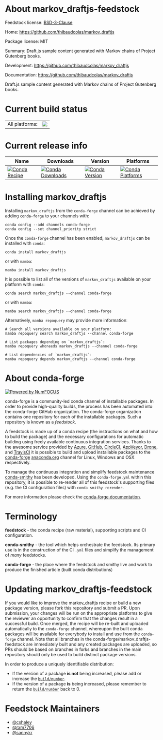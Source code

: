 About markov_draftjs-feedstock
==============================

Feedstock license: [BSD-3-Clause](https://github.com/conda-forge/markov_draftjs-feedstock/blob/main/LICENSE.txt)

Home: https://github.com/thibaudcolas/markov_draftjs

Package license: MIT

Summary: Draft.js sample content generated with Markov chains of Project Gutenberg books.

Development: https://github.com/thibaudcolas/markov_draftjs

Documentation: https://github.com/thibaudcolas/markov_draftjs

Draft.js sample content generated with Markov chains of Project Gutenberg books.

Current build status
====================


<table><tr><td>All platforms:</td>
    <td>
      <a href="https://dev.azure.com/conda-forge/feedstock-builds/_build/latest?definitionId=5946&branchName=main">
        <img src="https://dev.azure.com/conda-forge/feedstock-builds/_apis/build/status/markov_draftjs-feedstock?branchName=main">
      </a>
    </td>
  </tr>
</table>

Current release info
====================

| Name | Downloads | Version | Platforms |
| --- | --- | --- | --- |
| [![Conda Recipe](https://img.shields.io/badge/recipe-markov_draftjs-green.svg)](https://anaconda.org/conda-forge/markov_draftjs) | [![Conda Downloads](https://img.shields.io/conda/dn/conda-forge/markov_draftjs.svg)](https://anaconda.org/conda-forge/markov_draftjs) | [![Conda Version](https://img.shields.io/conda/vn/conda-forge/markov_draftjs.svg)](https://anaconda.org/conda-forge/markov_draftjs) | [![Conda Platforms](https://img.shields.io/conda/pn/conda-forge/markov_draftjs.svg)](https://anaconda.org/conda-forge/markov_draftjs) |

Installing markov_draftjs
=========================

Installing `markov_draftjs` from the `conda-forge` channel can be achieved by adding `conda-forge` to your channels with:

```
conda config --add channels conda-forge
conda config --set channel_priority strict
```

Once the `conda-forge` channel has been enabled, `markov_draftjs` can be installed with `conda`:

```
conda install markov_draftjs
```

or with `mamba`:

```
mamba install markov_draftjs
```

It is possible to list all of the versions of `markov_draftjs` available on your platform with `conda`:

```
conda search markov_draftjs --channel conda-forge
```

or with `mamba`:

```
mamba search markov_draftjs --channel conda-forge
```

Alternatively, `mamba repoquery` may provide more information:

```
# Search all versions available on your platform:
mamba repoquery search markov_draftjs --channel conda-forge

# List packages depending on `markov_draftjs`:
mamba repoquery whoneeds markov_draftjs --channel conda-forge

# List dependencies of `markov_draftjs`:
mamba repoquery depends markov_draftjs --channel conda-forge
```


About conda-forge
=================

[![Powered by
NumFOCUS](https://img.shields.io/badge/powered%20by-NumFOCUS-orange.svg?style=flat&colorA=E1523D&colorB=007D8A)](https://numfocus.org)

conda-forge is a community-led conda channel of installable packages.
In order to provide high-quality builds, the process has been automated into the
conda-forge GitHub organization. The conda-forge organization contains one repository
for each of the installable packages. Such a repository is known as a *feedstock*.

A feedstock is made up of a conda recipe (the instructions on what and how to build
the package) and the necessary configurations for automatic building using freely
available continuous integration services. Thanks to the awesome service provided by
[Azure](https://azure.microsoft.com/en-us/services/devops/), [GitHub](https://github.com/),
[CircleCI](https://circleci.com/), [AppVeyor](https://www.appveyor.com/),
[Drone](https://cloud.drone.io/welcome), and [TravisCI](https://travis-ci.com/)
it is possible to build and upload installable packages to the
[conda-forge](https://anaconda.org/conda-forge) [anaconda.org](https://anaconda.org/)
channel for Linux, Windows and OSX respectively.

To manage the continuous integration and simplify feedstock maintenance
[conda-smithy](https://github.com/conda-forge/conda-smithy) has been developed.
Using the ``conda-forge.yml`` within this repository, it is possible to re-render all of
this feedstock's supporting files (e.g. the CI configuration files) with ``conda smithy rerender``.

For more information please check the [conda-forge documentation](https://conda-forge.org/docs/).

Terminology
===========

**feedstock** - the conda recipe (raw material), supporting scripts and CI configuration.

**conda-smithy** - the tool which helps orchestrate the feedstock.
                   Its primary use is in the construction of the CI ``.yml`` files
                   and simplify the management of *many* feedstocks.

**conda-forge** - the place where the feedstock and smithy live and work to
                  produce the finished article (built conda distributions)


Updating markov_draftjs-feedstock
=================================

If you would like to improve the markov_draftjs recipe or build a new
package version, please fork this repository and submit a PR. Upon submission,
your changes will be run on the appropriate platforms to give the reviewer an
opportunity to confirm that the changes result in a successful build. Once
merged, the recipe will be re-built and uploaded automatically to the
`conda-forge` channel, whereupon the built conda packages will be available for
everybody to install and use from the `conda-forge` channel.
Note that all branches in the conda-forge/markov_draftjs-feedstock are
immediately built and any created packages are uploaded, so PRs should be based
on branches in forks and branches in the main repository should only be used to
build distinct package versions.

In order to produce a uniquely identifiable distribution:
 * If the version of a package **is not** being increased, please add or increase
   the [``build/number``](https://docs.conda.io/projects/conda-build/en/latest/resources/define-metadata.html#build-number-and-string).
 * If the version of a package **is** being increased, please remember to return
   the [``build/number``](https://docs.conda.io/projects/conda-build/en/latest/resources/define-metadata.html#build-number-and-string)
   back to 0.

Feedstock Maintainers
=====================

* [@cshaley](https://github.com/cshaley/)
* [@rxm7706](https://github.com/rxm7706/)
* [@sannykr](https://github.com/sannykr/)

